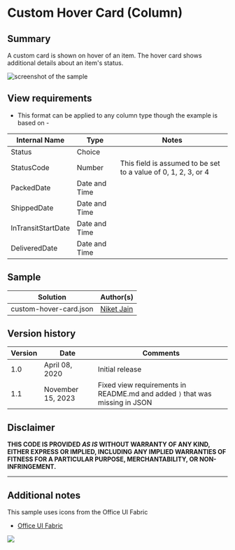 # Custom Hover Card (Column)

## Summary
A custom card is shown on hover of an item. The hover card shows additional details about an item's status.

![screenshot of the sample](./assets/screenshot.png)

## View requirements
- This format can be applied to any column type though the example is based on - 

Internal Name       |Type           |Notes
--------------------|---------------|------------
Status              | Choice        |
StatusCode          | Number        |This field is assumed to be set to a value of 0, 1, 2, 3, or 4
PackedDate          | Date and Time |
ShippedDate         | Date and Time |
InTransitStartDate  | Date and Time |
DeliveredDate       | Date and Time |

## Sample

Solution|Author(s)
--------|---------
custom-hover-card.json | [Niket Jain](https://github.com/NiketJain)

## Version history

Version|Date|Comments
-------|----|--------
1.0|April 08, 2020|Initial release
1.1|November 15, 2023|Fixed view requirements in README.md and added `)` that was missing in JSON


## Disclaimer
**THIS CODE IS PROVIDED *AS IS* WITHOUT WARRANTY OF ANY KIND, EITHER EXPRESS OR IMPLIED, INCLUDING ANY IMPLIED WARRANTIES OF FITNESS FOR A PARTICULAR PURPOSE, MERCHANTABILITY, OR NON-INFRINGEMENT.**

---

## Additional notes
This sample uses icons from the Office UI Fabric

- [Office UI Fabric](https://developer.microsoft.com/en-us/fabric)


<img src="https://pnptelemetry.azurewebsites.net/list-formatting/column-samples/custom-hover-card" />
